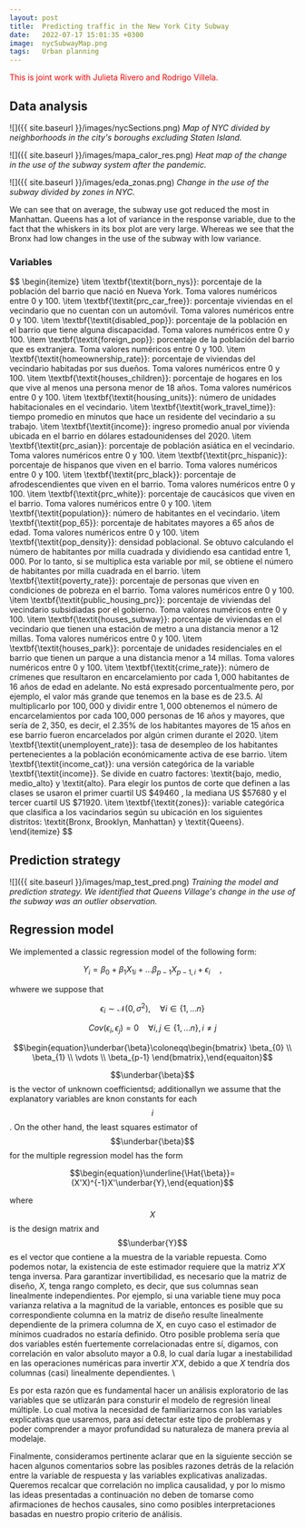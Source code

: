 ```yaml
---
layout: post
title:  Predicting traffic in the New York City Subway
date:   2022-07-17 15:01:35 +0300
image:  nycSubwayMap.png
tags:   Urban planning
---
```



<script
  src="https://cdn.mathjax.org/mathjax/latest/MathJax.js?config=TeX-AMS-MML_HTMLorMML"
  type="text/javascript">
</script>



<span style="color: red"> This is joint work with Julieta Rivero and Rodrigo Villela.</span>


## Data analysis

![]({{ site.baseurl }}/images/nycSections.png)
*Map of NYC divided by neighborhoods in the city's boroughs excluding Staten Island.*




![]({{ site.baseurl }}/images/mapa_calor_res.png)
*Heat map of the change in the use of the subway system after the pandemic.*





![]({{ site.baseurl }}/images/eda_zonas.png)
*Change in the use of the subway divided by zones in NYC.*

We can see that on average, the subway use got reduced the most in Manhattan. Queens has a lot of variance in the response variable, due to the fact that the whiskers in its box plot are very large. Whereas we see that the Bronx had low changes in the use of the subway with low variance.




### Variables
$$
\begin{itemize}
  \item \textbf{\textit{born\_nys}}: porcentaje de la población del barrio que nació en Nueva York. Toma valores numéricos entre $0$ y $100$. 
  \item \textbf{\textit{prc\_car\_free}}: porcentaje viviendas en el vecindario que no cuentan con un automóvil. Toma valores numéricos entre $0$ y $100$. 
  \item \textbf{\textit{disabled\_pop}}: porcentaje de la población en el barrio que tiene alguna discapacidad. Toma valores numéricos entre $0$ y $100$. 
  \item \textbf{\textit{foreign\_pop}}: porcentaje de la población del barrio que es extranjera. Toma valores numéricos entre $0$ y $100$. 
  \item \textbf{\textit{homeownership\_rate}}: porcentaje de viviendas del vecindario habitadas por sus dueños. Toma valores numéricos entre $0$ y $100$. 
  \item \textbf{\textit{houses\_children}}: porcentaje de hogares en los que vive al menos una persona menor de 18 años. Toma valores numéricos entre $0$ y $100$. 
  \item \textbf{\textit{housing\_units}}: número de unidades habitacionales en el vecindario.
  \item \textbf{\textit{work\_travel\_time}}: tiempo promedio en minutos que hace un residente del vecindario a su trabajo.
  \item \textbf{\textit{income}}: ingreso promedio anual por vivienda ubicada en el barrio en dólares estadounidenses del 2020.
  \item \textbf{\textit{prc\_asian}}: porcentaje de población asiática en el vecindario. Toma valores numéricos entre $0$ y $100$. 
  \item \textbf{\textit{prc\_hispanic}}: porcentaje de hispanos que viven en el barrio. Toma valores numéricos entre $0$ y $100$. 
  \item \textbf{\textit{prc\_black}}: porcentaje de afrodescendientes que viven en el barrio. Toma valores numéricos entre $0$ y $100$. 
  \item \textbf{\textit{prc\_white}}: porcentaje de caucásicos que viven en el barrio. Toma valores numéricos entre $0$ y $100$. 
  \item \textbf{\textit{population}}: número de habitantes en el vecindario.
  \item \textbf{\textit{pop\_65}}: porcentaje de habitates mayores a 65 años de edad. Toma valores numéricos entre $0$ y $100$. 
  \item \textbf{\textit{pop\_density}}: densidad poblacional. Se obtuvo calculando el número de habitantes por milla cuadrada y dividiendo esa cantidad entre $1,000$. Por lo tanto, si se multiplica esta variable por mil, se obtiene el número de habitantes por milla cuadrada en el barrio.
  \item \textbf{\textit{poverty\_rate}}: porcentaje de personas que viven en condiciones de pobreza en el barrio. Toma valores numéricos entre $0$ y $100$. 
  \item \textbf{\textit{public\_housing\_prc}}: porcentaje de viviendas del vecindario subsidiadas por el gobierno. Toma valores numéricos entre $0$ y $100$. 
  \item \textbf{\textit{houses\_subway}}: porcentaje de viviendas en el vecindario que tienen una estación de metro a una distancia menor a 12 millas. Toma valores numéricos entre $0$ y $100$. 
  \item \textbf{\textit{houses\_park}}: porcentaje de unidades residenciales en el barrio que tienen un parque a una distancia menor a 14 millas. Toma valores numéricos entre $0$ y $100$. 
  \item \textbf{\textit{crime\_rate}}: número de crímenes que resultaron en encarcelamiento por cada $1,000$ habitantes de 16 años de edad en adelante. No está expresado porcentualmente pero, por ejemplo, el valor más grande que tenemos en la base es de $23.5$. Al  multiplicarlo por $100,000$  y dividir entre $1,000$ obtenemos el número de encarcelamientos por cada $100,000$ personas de 16 años y mayores, que sería de  $2,350$, es decir, el $2.35\%$ de los habitantes mayores de 15 años en ese barrio fueron encarcelados por algún crimen durante el 2020. 
  \item \textbf{\textit{unemployent\_rate}}: tasa de desempleo de los habitantes pertenecientes a la población económicamente activa de ese barrio. 
  \item \textbf{\textit{income\_cat}}: una versión categórica de la variable \textbf{\textit{income}}. Se divide en cuatro factores: \textit{bajo, medio, medio\_alto} y  \textit{alto}. Para elegir los puntos de corte que definen a las clases se usaron el primer cuartil US $\$49460$ , la mediana US $\$57680$  y el tercer cuartil US $\$71920$.
  \item \textbf{\textit{zones}}: variable categórica que clasifica a los vacindarios según su ubicación en los siguientes distritos: \textit{Bronx, Brooklyn, Manhattan} y \textit{Queens}. 
\end{itemize}
$$


## Prediction strategy
![]({{ site.baseurl }}/images/map_test_pred.png)
*Training the model and prediction strategy. We identified that Queens Village's change in the use of the subway was an outlier observation.*


## Regression model

We implemented a classic regression model of the following form:

$$Y_i=\beta_0+\beta_{1}X_{1i}+\dots\beta_{p-1}X_{p-1,i}+\epsilon_{i}\quad,$$



whwere we suppose that 

$$\begin{equation}\epsilon_{i}\sim \mathcal{N}(0,\sigma^2),\quad \forall i\in \{1,\dots n\}\end{equation}$$


$$\begin{equation}Cov(\epsilon_{i},\epsilon_{j})=0 \quad \forall i,j\in \{1,\dots n\} , i\neq j\end{equation}$$

$$\begin{equation}\underbar{\beta}\coloneqq\begin{bmatrix}
           \beta_{0} \\
           \beta_{1} \\
           \vdots \\
           \beta_{p-1}
         \end{bmatrix},\end{equaiton}$$

$$\underbar{\beta}$$ is the vector of unknown coefficientsd; additionallyn we assume that the explanatory variables are knon constants for each $$i$$.
On the other hand, the least squares estimator of $$\underbar{\beta}$$ for the multiple regression model has the form

$$\begin{equation}\underline{\Hat{\beta}}=(X'X)^{-1}X'\underbar{Y},\end{equation}$$

where $$X$$ is the design matrix and $$\underbar{Y}$$ es el vector que contiene a la muestra de la variable repuesta. Como podemos notar, la existencia de este estimador requiere que la matriz $X'X$ tenga inversa. Para garantizar invertibilidad, es necesario que la matriz de diseño, $X$, tenga rango completo, es decir, que sus columnas sean linealmente independientes. Por ejemplo, si una variable tiene muy poca varianza relativa a la magnitud de la variable, entonces es posible que su correspondiente columna en la matriz de diseño resulte linealmente dependiente de la primera columna de X, en cuyo caso el estimador de mínimos cuadrados no estaría definido. Otro posible problema sería que dos variables estén fuertemente correlacionadas entre sí, digamos, con correlación en valor absoluto mayor a $0.8$, lo cual daría lugar a inestabilidad en las operaciones numéricas para invertir $X'X$, debido a que $X$ tendría dos columnas (casi) linealmente dependientes. \\ 

Es por esta razón que es fundamental hacer un análisis exploratorio de las variables que se utlizarán para consturir el modelo de regresión lineal múltiple. Lo cual motiva la necesidad de familiarizarnos con las variables explicativas que usaremos, para así detectar este tipo de problemas y poder comprender a mayor profundidad su naturaleza de manera previa al modelaje. 




Finalmente, consideramos pertinente aclarar que en la siguiente sección se hacen algunos comentarios sobre las posibles razones detrás de la relación entre la variable de respuesta y las variables explicativas analizadas. Queremos recalcar que correlación no implica causalidad, y por lo mismo las ideas presentadas a continuación no deben de tomarse como afirmaciones de hechos causales, sino como posibles interpretaciones basadas en nuestro propio criterio de análisis. 








